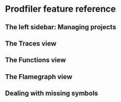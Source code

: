 # Prodfiler feature reference

## The left sidebar: Managing projects

## The Traces view

## The Functions view

## The Flamegraph view

## Dealing with missing symbols




